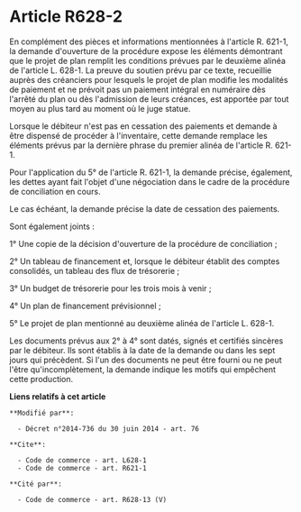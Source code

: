 # Article R628-2

En complément des pièces et informations mentionnées à l'article R. 621-1, la demande d'ouverture de la procédure expose les
éléments démontrant que le projet de plan remplit les conditions prévues par le deuxième alinéa de l'article L. 628-1. La
preuve du soutien prévu par ce texte, recueillie auprès des créanciers pour lesquels le projet de plan modifie les modalités
de paiement et ne prévoit pas un paiement intégral en numéraire dès l'arrêté du plan ou dès l'admission de leurs créances,
est apportée par tout moyen au plus tard au moment où le juge statue. 

Lorsque le débiteur n'est pas en cessation des paiements et demande à être dispensé de procéder à l'inventaire, cette demande
remplace les éléments prévus par la dernière phrase du premier alinéa de l'article R. 621-1. 

Pour l'application du 5° de l'article R. 621-1, la demande précise, également, les dettes ayant fait l'objet d'une
négociation dans le cadre de la procédure de conciliation en cours. 

Le cas échéant, la demande précise la date de cessation des paiements. 

Sont également joints : 

1° Une copie de la décision d'ouverture de la procédure de conciliation ; 

2° Un tableau de financement et, lorsque le débiteur établit des comptes consolidés, un tableau des flux de trésorerie ; 

3° Un budget de trésorerie pour les trois mois à venir ; 

4° Un plan de financement prévisionnel ; 

5° Le projet de plan mentionné au deuxième alinéa de l'article L. 628-1. 

Les documents prévus aux 2° à 4° sont datés, signés et certifiés sincères par le débiteur. Ils sont établis à la date de la
demande ou dans les sept jours qui précèdent. Si l'un des documents ne peut être fourni ou ne peut l'être qu'incomplètement,
la demande indique les motifs qui empêchent cette production.

**Liens relatifs à cet article**

	**Modifié par**:

	  - Décret n°2014-736 du 30 juin 2014 - art. 76

	**Cite**:

	  - Code de commerce - art. L628-1
	  - Code de commerce - art. R621-1

	**Cité par**:

	  - Code de commerce - art. R628-13 (V)
